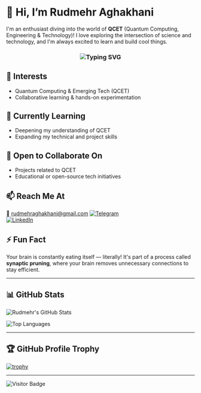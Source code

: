 # 👋 Hi, I’m Rudmehr Aghakhani

I'm an enthusiast diving into the world of **QCET** (Quantum Computing, Engineering & Technology)! I love exploring the intersection of science and technology, and I'm always excited to learn and build cool things.

<h3 align="center">
  <img src="https://readme-typing-svg.demolab.com?font=Fira+Code&size=22&pause=1000&color=336699&center=true&vCenter=true&multiline=true&width=435&height=60&lines=Hi+I'm+Rudmehr+Aghakhani;QCET+Explorer+and+Tech+Learner!" alt="Typing SVG" />
</h3>

## 👀 Interests
- Quantum Computing & Emerging Tech (QCET)
- Collaborative learning & hands-on experimentation

## 🌱 Currently Learning
- Deepening my understanding of QCET
- Expanding my technical and project skills

## 🤝 Open to Collaborate On
- Projects related to QCET
- Educational or open-source tech initiatives

## 📫 Reach Me At
📧 rudmehraghakhani@gmail.com
[![Telegram](https://img.shields.io/badge/Telegram-0088cc?style=flat&logo=telegram&logoColor=white)](https://t.me/RudmehrAghakhani)  
[![LinkedIn](https://img.shields.io/badge/LinkedIn-0077b5?style=flat&logo=linkedin&logoColor=white)](https://www.linkedin.com/rudmehr-aghakhani-78b476216)
## ⚡ Fun Fact
Your brain is constantly eating itself — literally! It's part of a process called **synaptic pruning**, where your brain removes unnecessary connections to stay efficient.

---

## 📊 GitHub Stats

![Rudmehr's GitHub Stats](https://github-readme-stats.vercel.app/api?username=RadmehrAghakhani&show_icons=true&theme=tokyonight)

![Top Languages](https://github-readme-stats.vercel.app/api/top-langs/?username=RadmehrAghakhani&layout=compact&theme=tokyonight)


---


## 🏆 GitHub Profile Trophy

[![trophy](https://github-profile-trophy.vercel.app/?username=RadmehrAghakhani&theme=juicyfresh)](https://github.com/ryo-ma/github-profile-trophy)

---

<!-- Optional Visitor Counter -->
![Visitor Badge](https://komarev.com/ghpvc/?username=RadmehrAghakhani&style=flat-square&color=blue)
